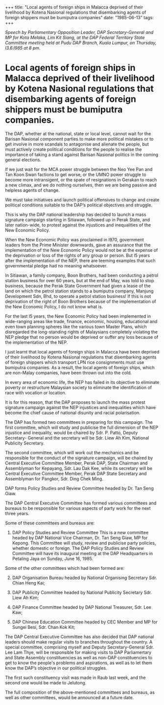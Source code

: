 +++ 
title: "Local agents of foreign ships in Malacca deprived of their livelihood by Kotena Nasional regulations that disembarking agents of foreign shippers must be bumiputra companies"
date: "1985-06-13"
tags:
+++

_Speech by Parliamentary Opposition Leader, DAP Secretary-General and MP for Kota Melaka, Lim Kit Siang, at the DAP Federal Territory State Committee meeting held at Pudu DAP Branch, Kuala Lumpur, on Thursday, l3.6.l985 at 8 pm._

# Local agents of foreign ships in Malacca deprived of their livelihood by Kotena Nasional regulations that disembarking agents of foreign shippers must be bumiputra companies.

The DAP, whether at the national, state or local level, cannot wait for the Barisan Nasional component parties to make more political mistakes or to get involve in more scandals to antagonise and alienate the people, but must actively create political conditions for the people to realise the importance of taking a stand against Barisan Nasional politics in the coming general elections.</u>

lf we just wait for the MCA power struggle between the Neo Yee Pan
and Tan Koon Swan factions to get worse, or the UMNO power struggle to become
more intransigent, or the spate of resignations in Gerakan to reach a new
climax, and we do nothing ourselves, then we are being passive and helpless
agents of change.

We must take initiatives and launch political offensives to change
and create political conditions suitable to the DAP’s political objectives and struggle.

This is why the DAP national leadership has decided to launch a mass
signature campaign starting in Sitiawan, followed up in Perak State, and
later nation-wide, to protest against the injustices and inequalities of the
New Economic Policy.

When the New Economic Policy was proclaimed in l970, government
leaders from the Prime Minister downwards, gave an assurance that the implementation
of the New Economic Policy would not be at the expense of the deprivation or
loss of the rights of any group or person. But l5 years after the implementation
of the NEP, there are teeming examples that such governmental pledge had no
meaning whatsoever.

In Sitiawan, a family company, Boon Brothers, had been conducting a petrol station
business for over 60 years, but at the end of May, was told to stop business,
because the Perak State Government had given a lease of the land on which
the petrol station stands to a bumiputra company, Manjung Development
Sdn, Bhd, to operate a petrol station business! If this is not deprivation
of the right of Boon Brothers because of the implementation of the New Economic
Policy, I do not know what is.

For the last l5 years, the New Economic Policy had been
implemented in wide-ranging areas like trade, finance, economic, housing,
educational and even town planning spheres like the various town Master Plans, 
which disregarded the long-standing rights of Malaysians completely
violating the NEP pledge that no person would be deprived or suffer any
loss because of the implementation of the NEP.

I just learnt that local agents of foreign ships in Malacca have
been deprived of their livelihood by Kotena Nasional regulations that disembarking
agents of foreign shippers which transport LPN rice consignments must use bumiputra
companies. As a result, the local agents of foreign ships, which are
non-Malay companies, have been thrown out into the cold.

In every area of economic life, the NEP has failed in its objective to eliminate 
poverty or restructure Malaysian society to eliminate the identification
of race with vocation or location.

It is for this reason, that the DAP proposes to launch the mass protest signature campaign 
against the NEP injustices and inequalities which have become the chief cause of 
national disunity and racial polarisation.

The DAP has formed two committees in preparing for this campaign.
The first committee, which will study and publicise the full dimension of the
NEP injustice and inequality, would be chaired by Sdr. P. Patto, Deputy Secretary-
General and the secretary will be Sdr. Liew Ah Kim, National Publicity Secretary.

The second committee, which will work out the mechanics and be responsible for the 
conduct of the signature campaign, will be chaired by Central Executive Committee Member, 
Perak DAP, State Chairman and Assemblyman for Kepayang, Sdr. Lau Dak Kee, while its
secretary will be Central Executive Committee Member, Perak DAP State Secretary and 
Assemblyman for Pangkor, Sdr. Ding Chek Ming.

DAP forms Policy Studies and Review Committee headed by Dr. Tan Seng Giaw.

The DAP Central Executive Committee has formed various committees
and bureaus to be responsible for various aspects of party work for the next three years.

Some of these committees and bureaus are:

1. DAP Policy Studies and Review Committee
This is a new committee headed by DAP National Vice Chairman,
Dr. Tan Seng Giaw, MP for Kepong. This Committee will study,
review and publicise party policies, whether domestic
or foreign. The DAP Policy Studies and Review Committee will
have its inaugural meeting at the DAP Headquarters in Petaling
Jaya on Sunday, June 16, 1985.

Some of the other committees which had been formed are:

2. DAP Organisation Bureau headed by National Organising Secretary
Sdr. Chian Heng Kai;

3. DAP Publicity Committee headed by National Publicity Secretary
Sdr. Liew Ah Kim;

4. DAP Finance Committee headed by DAP National Treasurer, Sdr. Lee Kaw;

5. DAP Chinese Education Committee headed by CEC Member and MP for
Sungei Besi, Sdr. Chan Kok Kit;

The DAP Central Executive Committee has also decided that DAP national
leaders should make regular visits to branches throughout the country. 
A special committee, comprising myself and Deputy Secretary-General
Sdr. Lee Lam Thye, will be responsible for making visits to DAP Parliamertary
and State Assembly constituencies as well as non-DAP constituencies to
get to know the people's problems and aspirations, as well as to let them
know the DAP’s objective in our political struggles.

The first such constituency visit was made in Raub last week,
and the second one would be made to Jelutong.

The full composition of the above-mentioned committees and
bureaus, as well as other committees, would be announced at a future date.
 
